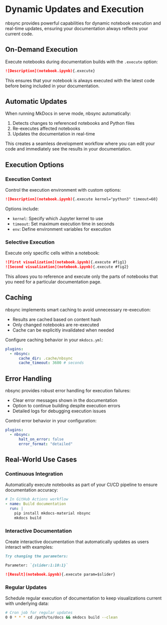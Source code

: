 # Dynamic Updates and Execution

nbsync provides powerful capabilities for dynamic notebook execution and
real-time updates, ensuring your documentation always reflects your current
code.

## On-Demand Execution

Execute notebooks during documentation builds with the `.execute` option:

```markdown
![Description](notebook.ipynb){.execute}
```

This ensures that your notebook is always executed with the latest code before
being included in your documentation.

## Automatic Updates

When running MkDocs in serve mode, nbsync automatically:

1. Detects changes to referenced notebooks and Python files
2. Re-executes affected notebooks
3. Updates the documentation in real-time

This creates a seamless development workflow where you can edit your code and
immediately see the results in your documentation.

## Execution Options

### Execution Context

Control the execution environment with custom options:

```markdown
![Description](notebook.ipynb){.execute kernel="python3" timeout=60}
```

Options include:

- `kernel`: Specify which Jupyter kernel to use
- `timeout`: Set maximum execution time in seconds
- `env`: Define environment variables for execution

### Selective Execution

Execute only specific cells within a notebook:

```markdown
![First visualization](notebook.ipynb){.execute #fig1}
![Second visualization](notebook.ipynb){.execute #fig2}
```

This allows you to reference and execute only the parts of notebooks that you
need for a particular documentation page.

## Caching

nbsync implements smart caching to avoid unnecessary re-execution:

- Results are cached based on content hash
- Only changed notebooks are re-executed
- Cache can be explicitly invalidated when needed

Configure caching behavior in your `mkdocs.yml`:

```yaml
plugins:
  - nbsync:
      cache_dir: .cache/nbsync
      cache_timeout: 3600 # seconds
```

## Error Handling

nbsync provides robust error handling for execution failures:

- Clear error messages shown in the documentation
- Option to continue building despite execution errors
- Detailed logs for debugging execution issues

Control error behavior in your configuration:

```yaml
plugins:
  - nbsync:
      halt_on_error: false
      error_format: "detailed"
```

## Real-World Use Cases

### Continuous Integration

Automatically execute notebooks as part of your CI/CD pipeline to ensure
documentation accuracy:

```yaml
# In GitHub Actions workflow
- name: Build documentation
  run: |
    pip install mkdocs-material nbsync
    mkdocs build
```

### Interactive Documentation

Create interactive documentation that automatically updates as users interact
with examples:

```markdown
Try changing the parameters:

Parameter: `{slider:1:10:1}`

![Result](notebook.ipynb){.execute param=$slider}
```

### Regular Updates

Schedule regular execution of documentation to keep visualizations current with
underlying data:

```bash
# Cron job for regular updates
0 0 * * * cd /path/to/docs && mkdocs build --clean
```
